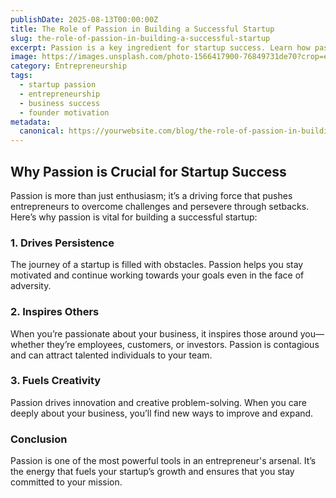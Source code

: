 ```yaml
---
publishDate: 2025-08-13T00:00:00Z
title: The Role of Passion in Building a Successful Startup
slug: the-role-of-passion-in-building-a-successful-startup
excerpt: Passion is a key ingredient for startup success. Learn how passion can drive your startup’s growth and help you overcome challenges.
image: https://images.unsplash.com/photo-1566417900-76849731de70?crop=entropy&cs=tinysrgb&fit=max&ixid=MnwzNjQzOXwwfDF8c2VhcmNofDJ8fGZ1bmRpbmclMjBsaWZlJTIwYnJpc2FjfGVufDB8fHx8fDE2NzYzNzYzMjQ&ixlib=rb-1.2.1&q=80&w=1080
category: Entrepreneurship
tags:
  - startup passion
  - entrepreneurship
  - business success
  - founder motivation
metadata:
  canonical: https://yourwebsite.com/blog/the-role-of-passion-in-building-a-successful-startup
---
```


## Why Passion is Crucial for Startup Success

Passion is more than just enthusiasm; it’s a driving force that pushes entrepreneurs to overcome challenges and persevere through setbacks. Here’s why passion is vital for building a successful startup:

### 1. **Drives Persistence**  
The journey of a startup is filled with obstacles. Passion helps you stay motivated and continue working towards your goals even in the face of adversity.

### 2. **Inspires Others**  
When you’re passionate about your business, it inspires those around you—whether they’re employees, customers, or investors. Passion is contagious and can attract talented individuals to your team.

### 3. **Fuels Creativity**  
Passion drives innovation and creative problem-solving. When you care deeply about your business, you’ll find new ways to improve and expand.

### Conclusion  
Passion is one of the most powerful tools in an entrepreneur's arsenal. It’s the energy that fuels your startup’s growth and ensures that you stay committed to your mission.
